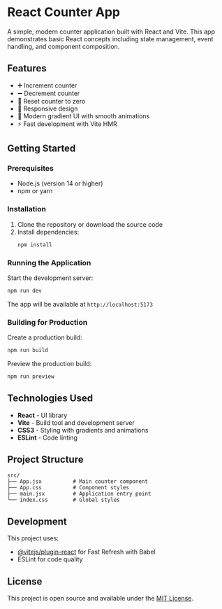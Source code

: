 # React Counter App

A simple, modern counter application built with React and Vite. This app demonstrates basic React concepts including state management, event handling, and component composition.

## Features

- ➕ Increment counter
- ➖ Decrement counter  
- 🔄 Reset counter to zero
- 📱 Responsive design
- 🎨 Modern gradient UI with smooth animations
- ⚡ Fast development with Vite HMR

## Getting Started

### Prerequisites

- Node.js (version 14 or higher)
- npm or yarn

### Installation

1. Clone the repository or download the source code
2. Install dependencies:
   ```bash
   npm install
   ```

### Running the Application

Start the development server:
```bash
npm run dev
```

The app will be available at `http://localhost:5173`

### Building for Production

Create a production build:
```bash
npm run build
```

Preview the production build:
```bash
npm run preview
```

## Technologies Used

- **React** - UI library
- **Vite** - Build tool and development server
- **CSS3** - Styling with gradients and animations
- **ESLint** - Code linting

## Project Structure

```
src/
├── App.jsx          # Main counter component
├── App.css          # Component styles
├── main.jsx         # Application entry point
└── index.css        # Global styles
```

## Development

This project uses:
- [@vitejs/plugin-react](https://github.com/vitejs/vite-plugin-react/blob/main/packages/plugin-react) for Fast Refresh with Babel
- ESLint for code quality

## License

This project is open source and available under the [MIT License](LICENSE).
